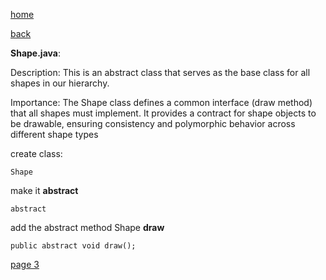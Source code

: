 [home](./page01.md)

[back](./page01.md)

**Shape.java**:

Description: This is an abstract class that serves as the base class for all shapes in our hierarchy.

Importance: The Shape class defines a common interface (draw method) that all shapes must implement. It provides a contract for shape objects to be drawable, ensuring consistency and polymorphic behavior across different shape types

create class:

```
Shape
```

make it **abstract**

```
abstract

```
add the abstract method  Shape **draw**

```
public abstract void draw();
```


[page 3](./page03.md)

